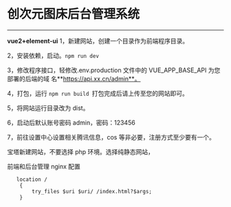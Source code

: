 # 创次元图床后台管理系统

****

**vue2+element-ui**
1，新建网站，创建一个目录作为前端程序目录。

2，安装依赖，启动。`npm run dev`

3，修改程序接口，轻修改.env.production 文件中的 VUE_APP_BASE_API 为您部署的后端的域
名**https://api.xx.cn/admin**。

4，打包，运行 `npm run build `打包完成后请上传至您的网站即可。

5，将网站运行目录改为 dist。

6，启动后默认账号密码 admin，密码：123456

7，前往设置中心设置相关腾讯信息，cos 等非必要，注册方式至少要有一个。

宝塔新建网站，不要选择 php 环境。选择纯静态网站，

前端和后台管理 nginx 配置
```
   location /
    {
        try_files $uri $uri/ /index.html?$args;
    }
```

